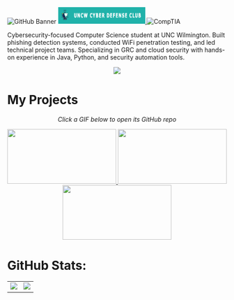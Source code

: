 <img src="banner-animation.gif" alt="GitHub Banner" />

<a href="https://github.com/Taylorwaldo/uncw-cyber-readme-badge">
  <img width="200" height="38" alt="UNCW Cyber Defense Club" src="https://raw.githubusercontent.com/Taylorwaldo/uncw-cyber-readme-badge/main/assets/UNCW-Cyber-defense-badge-(2).png" />
</a>

<img width="100" height="38" src="https://img.shields.io/badge/CompTIA-C8202F.svg?style=for-the-badge&logo=CompTIA&logoColor=white" alt="CompTIA" />

Cybersecurity-focused Computer Science student at UNC Wilmington. Built phishing detection systems, conducted WiFi penetration testing, and led technical project teams. Specializing in GRC and cloud security with hands-on experience in Java, Python, and security automation tools.


<!-- [![My Skills](https://skillicons.dev/icons?i=py,bash,kali,java)](https://skillicons.dev) -->

<p align="center">
  <a href="https://skillicons.dev">
    <img src="https://skillicons.dev/icons?i=py,bash,kali,java,ubuntu" />
  </a>
</p>

<!-- 
[![My Skills](https://skillicons.dev/icons?i=py,bash,postgres,react,aws,github,ai,kali,php,nodejs,ai,nextjs,express)](https://skillicons.dev)

![Alt text](<https://img.shields.io/badge/CompTIA-C8202F.svg?style=for-the-badge&logo=CompTIA&logoColor=white>)
-->

# My Projects  

<p align="center"><em>Click a GIF below to open its GitHub repo</em></p>

<p align="center">
  <a href="https://github.com/Taylorwaldo/WifiHackingProject">
    <img src="https://github.com/user-attachments/assets/0d6aaff9-92cd-4bcd-8585-66be8b1fcf7c" width="250" height="125" />
  </a>
  <a href="https://github.com/Taylorwaldo/PhishingEmailDetector">
    <img src="https://github.com/user-attachments/assets/97e8a7cd-3621-43fb-b2a8-debb6ff58a34" width="250" height="125" />
  </a>
  <a href="https://github.com/Taylorwaldo/UNCWflappybird-custom">
    <img src="https://github.com/user-attachments/assets/af4300a2-03c4-4620-ad91-519e2a184470" width="250" height="125" />
  </a>
</p>


# GitHub Stats:

<table align="center">
  <tr>
    <td><img src="https://nirzak-streak-stats.vercel.app/?user=Taylorwaldo&theme=dark&hide_border=false" /></td>
    <td><img src="https://github-readme-stats.vercel.app/api/top-langs/?username=Taylorwaldo&theme=dark&hide_border=false&include_all_commits=false&count_private=false&layout=compact" /></td>
  </tr>
</table>

<!-- Proudly created with GPRM ( https://gprm.itsvg.in ) -->

